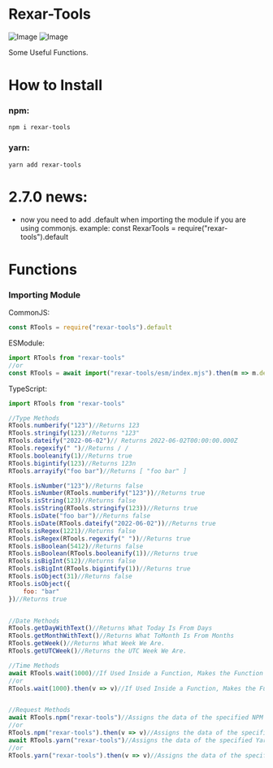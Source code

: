 # Rexar-Tools

![Image](https://img.shields.io/npm/dt/rexar-tools.svg?color=%2351FC0&maxAge=3600)
![Image](https://img.shields.io/npm/v/rexar-tools?color=red&label=rexar-tools)

Some Useful Functions.

# How to Install
### npm:
`npm i rexar-tools`
### yarn:
`yarn add rexar-tools`

# 2.7.0 news:
- now you need to add .default when importing the module if you are using commonjs. example: const RexarTools = require("rexar-tools").default



# Functions
### Importing Module
CommonJS:
```js
const RTools = require("rexar-tools").default
```
ESModule:
```mjs
import RTools from "rexar-tools"
//or
const RTools = await import("rexar-tools/esm/index.mjs").then(m => m.default)
```
TypeScript:
```ts
import RTools from "rexar-tools"
```
```js
//Type Methods
RTools.numberify("123")//Returns 123
RTools.stringify(123)//Returns "123"
RTools.dateify("2022-06-02")// Returns 2022-06-02T00:00:00.000Z
RTools.regexify(" ")//Returns / /
RTools.booleanify(1)//Returns true
RTools.bigintify(123)//Returns 123n
RTools.arrayify("foo bar")//Returns [ "foo bar" ]

RTools.isNumber("123")//Returns false
RTools.isNumber(RTools.numberify("123"))//Returns true
RTools.isString(123)//Returns false
RTools.isString(RTools.stringify(123))//Returns true
RTools.isDate("foo bar")//Returns false
RTools.isDate(RTools.dateify("2022-06-02"))//Returns true
RTools.isRegex(1221)//Returns false
RTools.isRegex(RTools.regexify(" "))//Returns true
RTools.isBoolean(5412)//Returns false
RTools.isBoolean(RTools.booleanify(1))//Returns true
RTools.isBigInt(512)//Returns false
RTools.isBigInt(RTools.bigintify(1))//Returns true
RTools.isObject(31)//Returns false
RTools.isObject({
    foo: "bar"
})//Returns true


//Date Methods
RTools.getDayWithText()//Returns What Today Is From Days
RTools.getMonthWithText()//Returns What ToMonth Is From Months
RTools.getWeek()//Returns What Week We Are.
RTools.getUTCWeek()//Returns the UTC Week We Are.

//Time Methods
await RTools.wait(1000)//If Used Inside a Function, Makes the Function Wait for Specified Time.
//or
RTools.wait(1000).then(v => v)//If Used Inside a Function, Makes the Function Wait for Specified Time.


//Request Methods
await RTools.npm("rexar-tools")//Assigns the data of the specified NPM package.
//or
RTools.npm("rexar-tools").then(v => v)//Assigns the data of the specified NPM package.
await RTools.yarn("rexar-tools")//Assigns the data of the specified Yarn package.
//or
RTools.yarn("rexar-tools").then(v => v)//Assigns the data of the specified Yarn package.
```